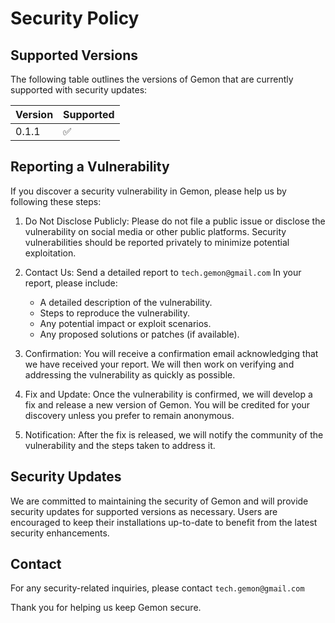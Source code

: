 # Security Policy

## Supported Versions

The following table outlines the versions of Gemon that are currently supported with security updates:

| Version | Supported          |
| ------- | ------------------ |
| 0.1.1   | :white_check_mark: |

## Reporting a Vulnerability

If you discover a security vulnerability in Gemon, please help us by following these steps:

1. Do Not Disclose Publicly: Please do not file a public issue or disclose the vulnerability on social media or other public platforms. Security vulnerabilities should be reported privately to minimize potential exploitation.

2. Contact Us: Send a detailed report to `tech.gemon@gmail.com` In your report, please include:
    * A detailed description of the vulnerability.
    * Steps to reproduce the vulnerability.
    * Any potential impact or exploit scenarios.
    * Any proposed solutions or patches (if available).

3. Confirmation: You will receive a confirmation email acknowledging that we have received your report. We will then work on verifying and addressing the vulnerability as quickly as possible.

4. Fix and Update: Once the vulnerability is confirmed, we will develop a fix and release a new version of Gemon. You will be credited for your discovery unless you prefer to remain anonymous.

5. Notification: After the fix is released, we will notify the community of the vulnerability and the steps taken to address it.

## Security Updates

We are committed to maintaining the security of Gemon and will provide security updates for supported versions as necessary. Users are encouraged to keep their installations up-to-date to benefit from the latest security enhancements.

## Contact

For any security-related inquiries, please contact `tech.gemon@gmail.com`

Thank you for helping us keep Gemon secure.
